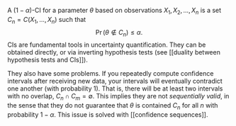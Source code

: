 
A $(1-\alpha)$-CI for a parameter $\theta$ based on observations $X_1, X_2,\dots,X_n$ is a set $C_n = C(X_1,\dots,X_n)$ such that 
$$ \Pr(\theta\notin C_n)\leq \alpha.$$ 
CIs are fundamental tools in uncertainty quantification. They can be obtained directly, or via inverting hypothesis tests (see [[duality between hypothesis tests and CIs]]). 

They also have some problems. If you repeatedly compute confidence intervals after receiving new data, your intervals will eventually contradict one another (with probability 1). That is, there will be at least two intervals with no overlap, $C_n \cap C_m =\emptyset$. This implies they are not _sequentially valid_, in the sense that they do not guarantee that $\theta$ is contained $C_n$ for all $n$ with probability $1-\alpha$. This issue is solved with [[confidence sequences]]. 




